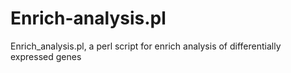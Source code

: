 # Enrich-analysis.pl
Enrich_analysis.pl, a perl script for enrich analysis of differentially expressed genes
